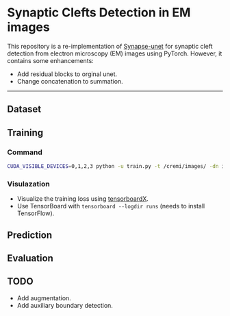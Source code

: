 
# Synaptic Clefts Detection in EM images

This repository is a re-implementation of [Synapse-unet](https://github.com/zudi-lin/synapse-unet) for synaptic cleft detection from electron microscopy (EM) images using PyTorch. However, it contains some enhancements:

* Add residual blocks to orginal unet.
* Change concatenation to summation.

----------------------------

## Dataset

## Training

### Command
```bash
CUDA_VISIBLE_DEVICES=0,1,2,3 python -u train.py -t /cremi/images/ -dn im_A.h5@im_B.h5@im_C.h5 -ln syn_A.h5@syn_B.h5@syn_C.h5 -o outputs -lr 0.001 --volume-total 100000 --volume-save 10000 -mi 24,256,256 -g 4 -c 6 -b 4
```
### Visulazation
* Visualize the training loss using [tensorboardX](https://github.com/lanpa/tensorboard-pytorch).
* Use TensorBoard with `tensorboard --logdir runs`  (needs to install TensorFlow).
## Prediction

## Evaluation

## TODO

* Add augmentation.
* Add auxiliary boundary detection.

